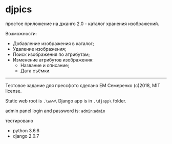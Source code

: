 # djpics
простое приложение на джанго 2.0 - каталог хранения изображений.

Возможности:

* Добавление изображения в каталог;
* Удаление изображения;
* Поиск изображения по атрибутам;
* Изменение атрибутов изображения:
  * Название и описание;
  * Дата съёмки.






-----

Тестовое задание для прессфото сделано ЕМ Семеренко (c)2018, MIT license.

Static web root is `.\www\`
Django app is in `.\djapp\` folder.

admin panel login and password is: `admin`:`admin`


тестировано
* python 3.6.6
* django 2.0.7
